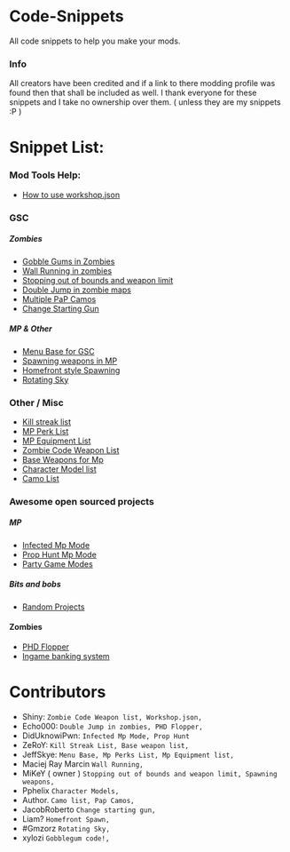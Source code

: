 # Code-Snippets

All code snippets to help you make your mods.

### Info
All creators have been credited and if a link to there modding profile was found then that shall be included as well. I thank everyone for these snippets and I take no ownership over them. ( unless they are my snippets :P )

# Snippet List:
### Mod Tools Help:
- [How to use workshop.json](Snippets/other/workshopconfig.md)

### GSC
##### Zombies
- [Gobble Gums in Zombies](Snippets/gsc/gobblegumeffects.gsc)
- [Wall Running in zombies](Snippets/gsc/wallrunning.gsc)
- [Stopping out of bounds and weapon limit](Snippets/gsc/outofbounds.gsc)
- [Double Jump in zombie maps](Snippets/gsc/doublejump.gsc)
- [Multiple PaP Camos](Snippets/gsc/packcamos.gsc)
- [Change Starting Gun](Snippets/gsc/changestartgun.gsc)

##### MP & Other
- [Menu Base for GSC](Snippets/gsc/menubase.gsc)
- [Spawning weapons in MP](Snippets/gsc/spawnweapons.gsc)
- [Homefront style Spawning](Snippets/gsc/homefrontspawn.gsc)
- [Rotating Sky](Snippets/gsc/rotatingsky.gsc)

### Other / Misc
- [Kill streak list](Snippets/other/killstreaks.md)
- [MP Perk List](Snippets/other/perks.md)
- [MP Equipment List](Snippets/other/mpequipment.md)
- [Zombie Code Weapon List](Snippets/other/weaponlist.md)
- [Base Weapons for Mp](Snippets/other/mpbaseweapons.md)
- [Character Model list](Snippets/other/charmodels.md)
- [Camo List](Snippets/other/camolist.md)

### Awesome open sourced projects
##### MP
- [Infected Mp Mode](https://github.com/DidUknowiPwn/Infected-T7)
- [Prop Hunt Mp Mode](https://github.com/DidUknowiPwn/Prop-Hunt-T7)
- [Party Game Modes](https://github.com/DidUknowiPwn/Party-Modes-T7)

##### Bits and bobs
- [Random Projects](https://github.com/RokuHodo/Black-Ops-III-Mod-Tools-Projects)

#### Zombies
- [PHD Flopper](https://github.com/echo000/zombies_PHD)
- [Ingame banking system](https://gist.github.com/Authorjames/3c020f4d9f78450d876bd2f4bb75f1a9)

# Contributors
- Shiny: `Zombie Code Weapon list, Workshop.json, `
- Echo000: `Double Jump in zombies, PHD Flopper, `
- DidUknowiPwn: `Infected Mp Mode, Prop Hunt`
- ZeRoY: `Kill Streak List, Base weapon list, `
- JeffSkye: `Menu Base, Mp Perks List, Mp Equipment list, `
- Maciej Ray Marcin `Wall Running, `
- MiKeY ( owner ) `Stopping out of bounds and weapon limit, Spawning weapons, `
- Pphelix `Character Models, `
- Author. `Camo list, Pap Camos, `
- JacobRoberto `Change starting gun, `
- Liam? `Homefront Spawn, `
- #Gmzorz `Rotating Sky, `
- xylozi `Gobblegum code!, `
